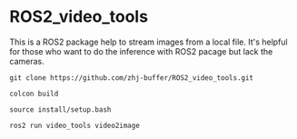 # ROS2_video_tools
This is a ROS2 package help to stream images from a local file.
It's helpful for those who want to do the inference with ROS2 pacage but lack the cameras.

```
git clone https://github.com/zhj-buffer/ROS2_video_tools.git

colcon build 

source install/setup.bash

ros2 run video_tools video2image
```
